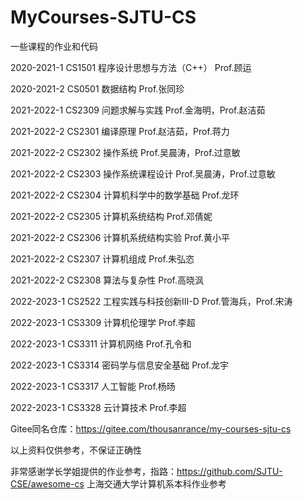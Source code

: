 # MyCourses-SJTU-CS
一些课程的作业和代码

2020-2021-1 CS1501 程序设计思想与方法（C++） Prof.顾运

2020-2021-2 CS0501 数据结构 Prof.张同珍

2021-2022-1 CS2309 问题求解与实践 Prof.金海明，Prof.赵洁茹

2021-2022-2 CS2301 编译原理 Prof.赵洁茹，Prof.蒋力

2021-2022-2 CS2302 操作系统 Prof.吴晨涛，Prof.过意敏

2021-2022-2 CS2303 操作系统课程设计 Prof.吴晨涛，Prof.过意敏

2021-2022-2 CS2304 计算机科学中的数学基础 Prof.龙环

2021-2022-2 CS2305 计算机系统结构 Prof.邓倩妮

2021-2022-2 CS2306 计算机系统结构实验 Prof.黄小平

2021-2022-2 CS2307 计算机组成 Prof.朱弘恣

2021-2022-2 CS2308 算法与复杂性 Prof.高晓沨

2022-2023-1 CS2522 工程实践与科技创新Ⅲ-D Prof.管海兵，Prof.宋涛

2022-2023-1 CS3309 计算机伦理学 Prof.李超

2022-2023-1 CS3311 计算机网络 Prof.孔令和

2022-2023-1 CS3314 密码学与信息安全基础 Prof.龙宇

2022-2023-1 CS3317 人工智能 Prof.杨旸

2022-2023-1 CS3328 云计算技术 Prof.李超

Gitee同名仓库：https://gitee.com/thousanrance/my-courses-sjtu-cs

以上资料仅供参考，不保证正确性

非常感谢学长学姐提供的作业参考，指路：https://github.com/SJTU-CSE/awesome-cs 上海交通大学计算机系本科作业参考
